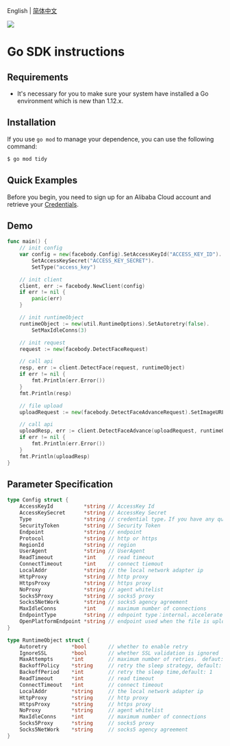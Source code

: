 English | [简体中文](Usage-CN.md)

![](https://aliyunsdk-pages.alicdn.com/icons/AlibabaCloud.svg)

# Go SDK instructions

## Requirements
- It's necessary for you to make sure your system have installed a Go environment which is new than 1.12.x.

## Installation
If you use `go mod` to manage your dependence, you can use the following command:

```sh
$ go mod tidy
```

## Quick Examples
Before you begin, you need to sign up for an Alibaba Cloud account and retrieve your [Credentials](https://usercenter.console.aliyun.com/#/manage/ak).

## Demo
```go
func main() {
	// init config
	var config = new(facebody.Config).SetAccessKeyId("ACCESS_KEY_ID").
		SetAccessKeySecret("ACCESS_KEY_SECRET").
		SetType("access_key")

	// init client
	client, err := facebody.NewClient(config)
	if err != nil {
		panic(err)
	}

	// init runtimeObject
	runtimeObject := new(util.RuntimeOptions).SetAutoretry(false).
		SetMaxIdleConns(3)

	// init request
	request := new(facebody.DetectFaceRequest)

	// call api
	resp, err := client.DetectFace(request, runtimeObject)
	if err != nil {
		fmt.Println(err.Error())
	}
	fmt.Println(resp)

	// file upload
	uploadRequest := new(facebody.DetectFaceAdvanceRequest).SetImageURLObject(strings.NewReader("demo"))

	// call api
	uploadResp, err := client.DetectFaceAdvance(uploadRequest, runtimeObject)
	if err != nil {
		fmt.Println(err.Error())
	}
	fmt.Println(uploadResp)
}
```

## Parameter Specification
```go
type Config struct {
	AccessKeyId          *string // AccessKey Id
	AccessKeySecret      *string // AccessKey Secret
	Type                 *string // credential type，If you have any questions, please refer to it https://github.com/aliyun/credentials-go/blob/master/README-CN.md#%E5%87%AD%E8%AF%81%E7%B1%BB%E5%9E%8B
	SecurityToken        *string // Security Token
	Endpoint             *string // endpoint
	Protocol             *string // http or https
	RegionId             *string // region
    UserAgent            *string // UserAgent
	ReadTimeout          *int    // read timeout
	ConnectTimeout       *int    // connect tiemout
	LocalAddr            *string // the local network adapter ip
	HttpProxy            *string // http proxy
	HttpsProxy           *string // https proxy
	NoProxy              *string // agent whitelist
	Socks5Proxy          *string // socks5 proxy
	Socks5NetWork        *string // socks5 agency agreement
	MaxIdleConns         *int    // maximum number of connections
	EndpointType         *string // ednpoint type：internal，accelerate or null
	OpenPlatformEndpoint *string // endpoint used when the file is uploaded(Not at the moment)
}

type RuntimeObject struct {
	Autoretry        *bool       // whether to enable retry
	IgnoreSSL        *bool       // whether SSL validation is ignored
	MaxAttempts      *int        // maximum number of retries， defaut: 3
	BackoffPolicy    *string     // retry the sleep strategy, default: no
	BackoffPeriod    *int        // retry the sleep time,default: 1
	ReadTimeout      *int        // read timeout
	ConnectTimeout   *int        // connect timeout
	LocalAddr        *string     // the local network adapter ip
	HttpProxy        *string     // http proxy
	HttpsProxy       *string     // https proxy
	NoProxy          *string     // agent whitelist
	MaxIdleConns     *int        // maximum number of connections
	Socks5Proxy      *string     // socks5 proxy
	Socks5NetWork    *string     // socks5 agency agreement
}
```
